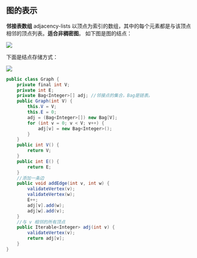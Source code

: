 ## 图的表示

**邻接表数组** adjacency-lists
以顶点为索引的数组，其中的每个元素都是与该顶点相邻的顶点列表。**适合非稠密图**。 
如下图是图的结点：

![](https://algs4.cs.princeton.edu/41graph/images/graph.png)

下面是结点存储方式：

![](https://algs4.cs.princeton.edu/41graph/images/adjacency-lists.png)

``` C#
public class Graph {
    private final int V;
    private int E;
    private Bag<Integer>[] adj; //邻接点的集合，Bag是链表。
    public Graph(int V) {
        this.V = V;
        this.E = 0;
        adj = (Bag<Integer>[]) new Bag[V];
        for (int v = 0; v < V; v++) {
            adj[v] = new Bag<Integer>();
        }
    }
    public int V() {
        return V;
    }
    public int E() {
        return E;
    }
    //添加一条边
    public void addEdge(int v, int w) {
        validateVertex(v);
        validateVertex(w);
        E++;
        adj[v].add(w);
        adj[w].add(v);
    }
    //与 v 相邻的所有顶点
    public Iterable<Integer> adj(int v) {
        validateVertex(v);
        return adj[v];
    }
}
```
